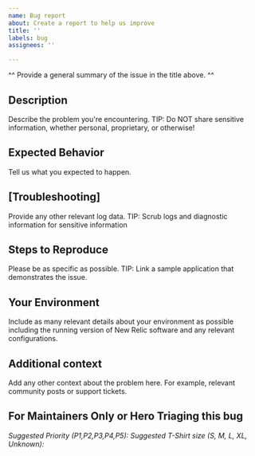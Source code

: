 ```yaml
---
name: Bug report
about: Create a report to help us improve
title: ''
labels: bug
assignees: ''

---
```


^^ Provide a general summary of the issue in the title above. ^^

## Description
Describe the problem you're encountering.
TIP: Do NOT share sensitive information, whether personal, proprietary, or otherwise!

## Expected Behavior
Tell us what you expected to happen.

## [Troubleshooting]
Provide any other relevant log data.
TIP:  Scrub logs and diagnostic information for sensitive information

## Steps to Reproduce
Please be as specific as possible.
TIP:  Link a sample application that demonstrates the issue.

## Your Environment
Include as many relevant details about your environment as possible including the running version of New Relic software and any relevant configurations.

## Additional context
Add any other context about the problem here. For example, relevant community posts or support tickets.

## For Maintainers Only or Hero Triaging this bug
*Suggested Priority (P1,P2,P3,P4,P5):*
*Suggested T-Shirt size (S, M, L, XL, Unknown):*
